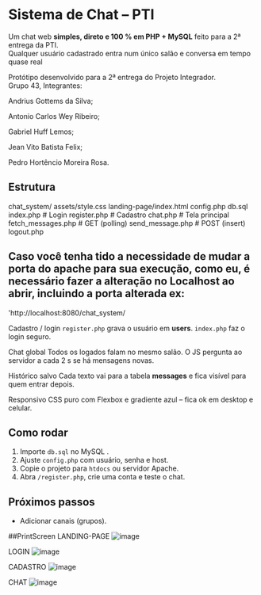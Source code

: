 # Sistema de Chat – PTI

Um chat web **simples, direto e 100 % em PHP + MySQL** feito para a 2ª entrega da PTI.  
Qualquer usuário cadastrado entra num único salão e conversa em tempo quase real

Protótipo desenvolvido para a 2ª entrega do Projeto Integrador.  
Grupo 43, Integrantes:

Andrius Gottems da Silva;

Antonio Carlos Wey Ribeiro;

Gabriel Huff Lemos;

Jean Vito Batista Felix;

Pedro Hortêncio Moreira Rosa.

## Estrutura
chat_system/
assets/style.css
landing-page/index.html
config.php
db.sql
index.php          # Login
register.php       # Cadastro
chat.php           # Tela principal
fetch_messages.php # GET (polling)
send_message.php   # POST (insert)
logout.php

## Caso você tenha tido a necessidade de mudar a porta do apache para sua execução, como eu, é necessário fazer a alteração no Localhost ao abrir, incluindo a porta alterada ex:
'http://localhost:8080/chat_system/

Cadastro / login `register.php` grava o usuário em **users**. `index.php` faz o login seguro. 

Chat global Todos os logados falam no mesmo salão. O JS pergunta ao servidor a cada 2 s se há mensagens novas. 

Histórico salvo Cada texto vai para a tabela **messages** e fica visível para quem entrar depois. 

Responsivo CSS puro com Flexbox e gradiente azul – fica ok em desktop e celular. 

## Como rodar

1. Importe `db.sql` no MySQL .
2. Ajuste `config.php` com usuário, senha e host.
3. Copie o projeto para `htdocs` ou servidor Apache.
4. Abra `/register.php`, crie uma conta e teste o chat.

## Próximos passos
* Adicionar canais (grupos).

##PrintScreen
LANDING-PAGE
![image](https://github.com/user-attachments/assets/3fcc3654-1b2e-46a1-a5b7-f57976903f95)


LOGIN
![image](https://github.com/user-attachments/assets/52b623d2-8548-48b6-b92d-f37937d88be5)


CADASTRO
![image](https://github.com/user-attachments/assets/76fc9d59-33f1-4bb4-a0a6-2fa4301d4087)


CHAT
![image](https://github.com/user-attachments/assets/5cd53a04-2dfc-4697-9c5d-c29b5f6c667d)

